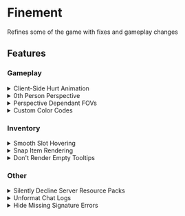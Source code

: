 # Finement

Refines some of the game with fixes and gameplay changes

## Features

### Gameplay

<details><summary>Client-Side Hurt Animation</summary>

Plays the hurt animation client-side when attacking entities. 
Note that this occurs on all entities, use 'Only Enable on Real Players' to reduce it to just other players.

![client side hurt animations](images/clientsidehurtanimations.png)

</details>

<details><summary>0th Person Perspective</summary>

Press to go into an inaccessible and freaky looking perspective mode.

![0th person perspective](images/0thpersonperspective.png)

</details>

<details><summary>Perspective Dependant FOVs</summary>

Allows you to set specific FOVs for different perspectives.

![1st person picture](images/perspectivedependantfovsinfirstperson.png)
![2nd person picture](images/perspectivedependantfovswithsecondperson.png)

</details>

<details><summary>Custom Color Codes</summary>

Allows you to set custom colors for different colors and their shadows.

![color codes picture](images/colorcodespicture.png)

</details>

### Inventory

<details><summary>Smooth Slot Hovering</summary>

Draws square highlights at your mouse instead of snapping to slots.

![smooth slot hovering](images/smoothslothovering.png)

</details>

<details><summary>Snap Item Rendering</summary>

Snaps your held item in inventories to the currently hovered slot.

</details>

<details><summary>Don't Render Empty Tooltips</summary>

Don't render empty tooltips. 
Requires advanced tooltips (F3+H) to be off.

![without it on](images/emptytooltiprenderedinbazaar.png)
![with it on](images/emptytooltipNOTrenderedinbazaar.png)

</details>

### Other

<details><summary>Silently Decline Server Resource Packs</summary>

Silently decline server resource packs, but tell the server that you successfully downloaded them.
You can add a chat message to tell when a server tries to send you a resource pack.

![sdsrp](images/sdsrp.png)

</details>

<details><summary>Unformat Chat Logs</summary>

Properly removes formatting from chat messages before logging them.

![unformatchatlogs1](images/unformatchatlogs1.png)
![unformatchatlogs2](images/unformatchatlogs2.png)

</details>

<details><summary>Hide Missing Signature Errors</summary>

Hides "Signature is missing from textures payload" errors from being logged.

</details>


